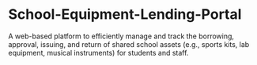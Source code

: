 # School-Equipment-Lending-Portal
A web-based platform to efficiently manage and track the borrowing, approval, issuing, and return of shared school assets (e.g., sports kits, lab equipment, musical instruments) for students and staff.
